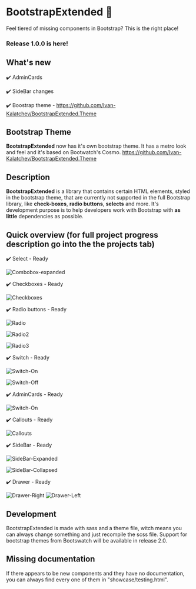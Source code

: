 # BootstrapExtended 📏

Feel tiered of missing components in Bootstrap? This is the right place!

### Release 1.0.0 is here!

## What's new

  ✔️ AdminCards
  
  ✔️ SideBar changes

  ✔️ Boostrap theme - https://github.com/Ivan-Kalatchev/BootstrapExtended.Theme

## Bootstrap Theme

**BootstrapExtended** now has it's own bootstrap theme. It has a metro look and feel and it's based on Bootwatch's Cosmo. https://github.com/Ivan-Kalatchev/BootstrapExtended.Theme

## Description

**BootstrapExtended** is a library that contains certain HTML elements, styled in the bootstrap theme, that are currently not supported in the full Bootstrap library, like **check-boxes**, **radio buttons**, **selects** and more. It's development purpose is to help developers work with Bootstrap with **as little** dependencies as possible.

## Quick overview (for full project progress description go into the the projects tab)

  ✔️ Select - Ready

  ![Combobox-expanded](https://raw.githubusercontent.com/Ivan-Kalatchev/BootstrapExtended/main/screenshots/Select-Expanded.png?raw=true)
  
  ✔️ Checkboxes - Ready
  
  ![Checkboxes](https://raw.githubusercontent.com/Ivan-Kalatchev/BootstrapExtended/main/screenshots/Checkboxes.png?raw=true)

  ✔️ Radio buttons - Ready

  ![Radio](https://raw.githubusercontent.com/Ivan-Kalatchev/BootstrapExtended/main/screenshots/Radio.png?raw=true)

  ![Radio2](https://raw.githubusercontent.com/Ivan-Kalatchev/BootstrapExtended/main/screenshots/Radio-NoText.png?raw=true)

  ![Radio3](https://raw.githubusercontent.com/Ivan-Kalatchev/BootstrapExtended/main/screenshots/Radio-Block.png?raw=true)

  ✔️ Switch - Ready

  ![Switch-On](https://raw.githubusercontent.com/Ivan-Kalatchev/BootstrapExtended/main/screenshots/Switch-On.png?raw=true)

  ![Switch-Off](https://raw.githubusercontent.com/Ivan-Kalatchev/BootstrapExtended/main/screenshots/Switch-Off.png?raw=true)

  ✔️ AdminCards - Ready

  ![Switch-On](https://raw.githubusercontent.com/Ivan-Kalatchev/BootstrapExtended/main/screenshots/AdminCards.png?raw=true)

  ✔️ Callouts - Ready

  ![Callouts](https://raw.githubusercontent.com/Ivan-Kalatchev/BootstrapExtended/main/screenshots/Callouts.png?raw=true)

  ✔️ SideBar - Ready

  ![SideBar-Expanded](https://raw.githubusercontent.com/Ivan-Kalatchev/BootstrapExtended/main/screenshots/Sidebar-Expanded.png?raw=true)

  
  ![SideBar-Collapsed](https://raw.githubusercontent.com/Ivan-Kalatchev/BootstrapExtended/main/screenshots/Sidebar-Collapsed.png?raw=true)

  ✔️ Drawer - Ready

  ![Drawer-Right](https://raw.githubusercontent.com/Ivan-Kalatchev/BootstrapExtended/main/screenshots/Drawer-Right.png?raw=true)
  ![Drawer-Left](https://raw.githubusercontent.com/Ivan-Kalatchev/BootstrapExtended/main/screenshots/Drawer-Left.png?raw=true)
  
## Development

BootstrapExtended is made with sass and a theme file, witch means you can always change something and just recompile the scss file. Support for bootstrap themes from Bootswatch will be available in release 2.0.

## Missing documentation

If there appears to be new components and they have no documentation, you can always find every one of them in "showcase/testing.html".
